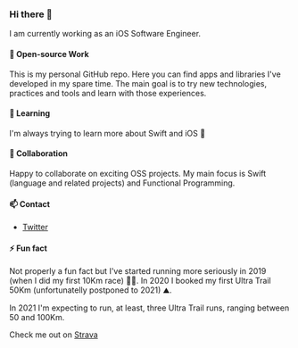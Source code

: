 ### Hi there 👋

I am currently working as an iOS Software Engineer.

#### 🔭 Open-source Work

This is my personal GitHub repo. Here you can find apps and libraries I've developed in my spare time. The main goal is to try new technologies, practices and tools and learn with those experiences.

#### 🌱 Learning

I'm always trying to learn more about Swift and iOS 🍎

#### 👯 Collaboration

Happy to collaborate on exciting OSS projects. My main focus is Swift (language and related projects) and Functional Programming.

#### 📫 Contact

- [Twitter](https://twitter.com/jjorgemoura)

#### ⚡ Fun fact

Not properly a fun fact but I've started running more seriously in 2019 (when I did my first 10Km race) 🏃‍♂️. In 2020 I booked my first Ultra Trail 50Km (unfortunatelly postponed to 2021) ⛰.

In 2021 I'm expecting to run, at least, three Ultra Trail runs, ranging between 50 and 100Km.

Check me out on [Strava](https://www.strava.com/athletes/42079579)
